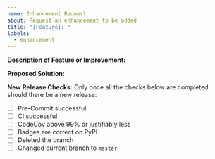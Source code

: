 ```yaml
---
name: Enhancement Request
about: Request an enhancement to be added
title: "[Feature]: "
labels:
  - enhancement
---
```


**Description of Feature or Improvement:**


**Proposed Solution:**

**New Release Checks:**
Only once all the checks below are completed should there be a new release: 
- [ ] Pre-Commit successful
- [ ] CI successful
- [ ] CodeCov above 99% or justifiably less
- [ ] Badges are correct on PyPI
- [ ] Deleted the branch
- [ ] Changed current branch to `master`
